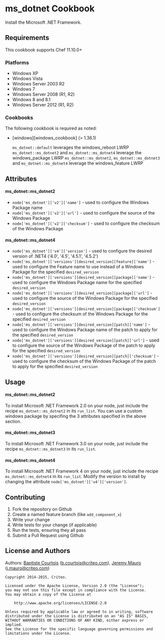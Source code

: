 ms_dotnet Cookbook
==================
Install the Microsoft .NET Framework.


Requirements
------------
This cookbook supports Chef 11.10.0+

### Platforms
* Windows XP
* Windows Vista
* Windows Server 2003 R2
* Windows 7
* Windows Server 2008 (R1, R2)
* Windows 8 and 8.1
* Windows Server 2012 (R1, R2)

### Cookbooks
The following cookbook is required as noted:

* [windows][windows_cookbook] (> 1.36.1)

    `ms_dotnet::default` leverages the windows_reboot LWRP
    `ms_dotnet::ms_dotnet2` and `ms_dotnet::ms_dotnet4` leverage the windows_package LWRP
    `ms_dotnet::ms_dotnet2`, `ms_dotnet::ms_dotnet3` and `ms_dotnet::ms_dotnet4` leverage the windows_feature LWRP

Attributes
----------

#### ms_dotnet::ms_dotnet2
  * `node['ms_dotnet']['v2']['name']` - used to configure the Windows Package name
  * `node['ms_dotnet']['v2']['url']` - used to configure the source of the Windows Package
  * `node['ms_dotnet']['v2']['checksum']` - used to configure the checksum of the Windows Package

#### ms_dotnet::ms_dotnet4
  * `node['ms_dotnet']['v4']['version']` - used to configure the desired version of .NET4 ('4.0', '4.5', '4.5.1', '4.5.2')
  * `node['ms_dotnet']['versions'][desired_version][feature]['name']` - used to configure the Feature name to use instead of a Windows Package for the specified `desired_version`
  * `node['ms_dotnet']['versions'][desired_version][package]['name']` - used to configure the Windows Package name for the specified `desired_version`
  * `node['ms_dotnet']['versions'][desired_version][package]['url']` - used to configure the source of the Windows Package for the specified `desired_version`
  * `node['ms_dotnet']['versions'][desired_version][package]['checksum']` - used to configure the checksum of the Windows Package for the specified `desired_version`
  * `node['ms_dotnet']['versions'][desired_version][patch]['name']` - used to configure the Windows Package name of the patch to apply for the specified `desired_version`
  * `node['ms_dotnet']['versions'][desired_version][patch]['url']` - used to configure the source of the Windows Package of the patch to apply  for the specified `desired_version`
  * `node['ms_dotnet']['versions'][desired_version][patch]['checksum']` - used to configure the checksum of the Windows Package of the patch to apply  for the specified `desired_version`

Usage
-----

#### ms_dotnet::ms_dotnet2
To install Microsoft .NET Framework 2.0 on your node, just include the recipe `ms_dotnet::ms_dotnet2` in its `run_list`.
You can use a custom windows package by specifing the 3 attributes specified in the above section.

#### ms_dotnet::ms_dotnet3
To install Microsoft .NET Framework 3.0 on your node, just include the recipe `ms_dotnet::ms_dotnet3` in its `run_list`.

#### ms_dotnet::ms_dotnet4
To install Microsoft .NET Framework 4 on your node, just include the recipe `ms_dotnet::ms_dotnet4` in its `run_list`.
Modify the version to install by changing the attribute `node['ms_dotnet']['v4']['version']`.

Contributing
------------
1. Fork the repository on Github
2. Create a named feature branch (like `add_component_x`)
3. Write your change
4. Write tests for your change (if applicable)
5. Run the tests, ensuring they all pass
6. Submit a Pull Request using Github

License and Authors
-------------------
Authors: [Baptiste Courtois][annih] (<b.courtois@criteo.com>), [Jeremy Mauro][jmauro] (<j.mauro@criteo.com>)

```text
Copyright 2014-2015, Criteo.

Licensed under the Apache License, Version 2.0 (the "License");
you may not use this file except in compliance with the License.
You may obtain a copy of the License at

    http://www.apache.org/licenses/LICENSE-2.0

Unless required by applicable law or agreed to in writing, software
distributed under the License is distributed on an "AS IS" BASIS,
WITHOUT WARRANTIES OR CONDITIONS OF ANY KIND, either express or implied.
See the License for the specific language governing permissions and
limitations under the License.
```
[annih]:                    https://github.com/Annih
[jmauro]:                   https://github.com/jmauro
[repository]:               https://github.com/criteo-cookbooks/wsus-client
[powershell_cookbook]:      https://community.opscode.com/cookbooks/powershell